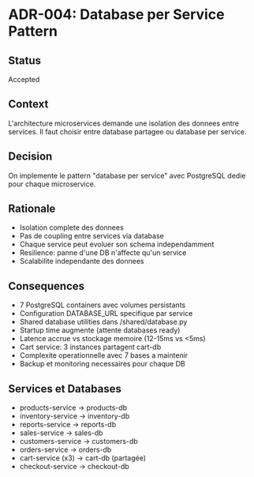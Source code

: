 # ADR-004: Database per Service Pattern

## Status
Accepted

## Context
L'architecture microservices demande une isolation des donnees entre services. Il faut choisir entre database partagee ou database per service.

## Decision
On implemente le pattern "database per service" avec PostgreSQL dedie pour chaque microservice.

## Rationale
- Isolation complete des donnees
- Pas de coupling entre services via database
- Chaque service peut evoluer son schema independamment
- Resilience: panne d'une DB n'affecte qu'un service
- Scalabilite independante des donnees

## Consequences
- 7 PostgreSQL containers avec volumes persistants
- Configuration DATABASE_URL specifique par service
- Shared database utilities dans /shared/database.py
- Startup time augmente (attente databases ready)
- Latence accrue vs stockage memoire (12-15ms vs <5ms)
- Cart service: 3 instances partagent cart-db
- Complexite operationnelle avec 7 bases a maintenir
- Backup et monitoring necessaires pour chaque DB

## Services et Databases
- products-service → products-db
- inventory-service → inventory-db  
- reports-service → reports-db
- sales-service → sales-db
- customers-service → customers-db
- orders-service → orders-db
- cart-service (x3) → cart-db (partagée)
- checkout-service → checkout-db